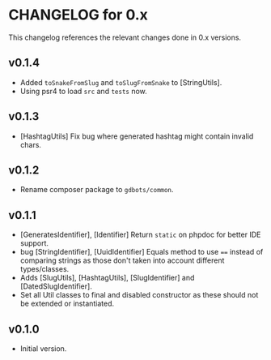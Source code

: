 # CHANGELOG for 0.x
This changelog references the relevant changes done in 0.x versions.


## v0.1.4
* Added `toSnakeFromSlug` and `toSlugFromSnake` to [StringUtils].
* Using psr4 to load `src` and `tests` now.


## v0.1.3
* [HashtagUtils] Fix bug where generated hashtag might contain invalid chars.


## v0.1.2
* Rename composer package to `gdbots/common`.


## v0.1.1
* [GeneratesIdentifier], [Identifier] Return `static` on phpdoc for better IDE support.
* bug [StringIdentifier], [UuidIdentifier] Equals method to use `==` instead of comparing strings as those don't taken into account different types/classes.
* Adds [SlugUtils], [HashtagUtils], [SlugIdentifier] and [DatedSlugIdentifier].
* Set all Util classes to final and disabled constructor as these should not be extended or instantiated.


## v0.1.0
* Initial version.
